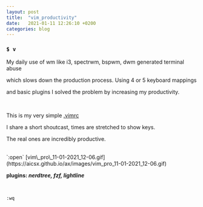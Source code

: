 ```yaml
---
layout: post
title:  "vim_productivity"
date:   2021-01-11 12:26:10 +0200
categories: blog 
---
```


### `$ v`

My daily use of wm like i3, spectrwm, bspwm, dwm generated terminal abuse

which slows down the production process. Using 4 or 5 keyboard mappings

and basic plugins I solved the problem by increasing my productivity. 

<br>

This is my very simple [.vimrc](https://github.com/aicsx/ax/blob/master/files/.vimrc "https://aicsx.github.io/ax/files/.vimrc")

I share a short shoutcast, times are stretched to show keys.

The real ones are incredibly productive.

<br>
`:open` [vim\_pro\_11-01-2021_12-06.gif](https://aicsx.github.io/ax/images/vim_pro_11-01-2021_12-06.gif)

<br>

**plugins: *nerdtree, fzf, lightline***

<br>

`:wq`
